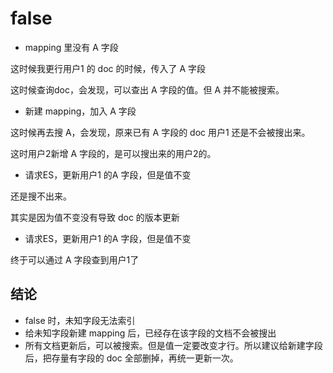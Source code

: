 # false

- mapping 里没有 A 字段

这时候我更行用户1 的 doc 的时候，传入了 A 字段

这时候查询doc，会发现，可以查出 A 字段的值。但 A 并不能被搜索。

- 新建 mapping，加入 A 字段

这时候再去搜 A，会发现，原来已有 A 字段的 doc 用户1 还是不会被搜出来。

这时用户2新增 A 字段的，是可以搜出来的用户2的。

- 请求ES，更新用户1 的A 字段，但是值不变

还是搜不出来。

其实是因为值不变没有导致 doc 的版本更新

- 请求ES，更新用户1 的A 字段，但是值不变

终于可以通过 A 字段查到用户1了

## 结论

- false 时，未知字段无法索引
- 给未知字段新建 mapping 后，已经存在该字段的文档不会被搜出
- 所有文档更新后，可以被搜索。但是值一定要改变才行。所以建议给新建字段后，把存量有字段的 doc 全部删掉，再统一更新一次。
